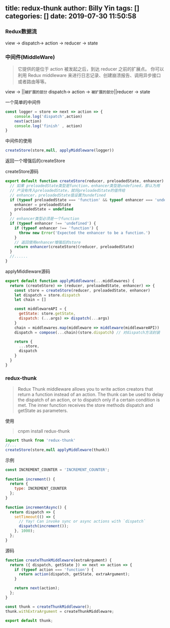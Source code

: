 title: redux-thunk
author: Billy Yin
tags: []
categories: []
date: 2019-07-30 11:50:58
---
### Redux数据流
view -> dispatch-> action -> reducer -> state

### 中间件(MiddleWare)

>它提供的是位于 action 被发起之后，到达 reducer 之前的扩展点。 你可以利用 Redux middleware 来进行日志记录、创建崩溃报告、调用异步接口或者路由等等。

view -> ||```被扩展的部分``` dispatch-> action -> ```被扩展的部分```||reducer -> state

一个简单的中间件
```js
const logger = store => next => action => {
    console.log('dispatch',action)
    next(action)
    console.log('finish' , action)
}
```

中间件的使用

```js
createStore(store,null, applyMiddleware(logger))
```
返回一个增强后的createStore

createStore源码
```js
export default function createStore(reducer, preloadedState, enhancer) {
  // 如果 preloadedState类型是function，enhancer类型是undefined，那认为用
  // 户没有传入preloadedState，就将preloadedState的值传给  
  // enhancer，preloadedState值设置为undefined
  if (typeof preloadedState === 'function' && typeof enhancer === 'undefined') {
    enhancer = preloadedState
    preloadedState = undefined
  }
  // enhancer类型必须是一个function
  if (typeof enhancer !== 'undefined') {
    if (typeof enhancer !== 'function') {
      throw new Error('Expected the enhancer to be a function.')
    }
    // 返回使用enhancer增强后的store
    return enhancer(createStore)(reducer, preloadedState)
  }
  //......
}
```

applyMiddleware源码

```js
export default function applyMiddleware(...middlewares) {
  return (createStore) => (reducer, preloadedState, enhancer) => {
    const store = createStore(reducer, preloadedState, enhancer)
    let dispatch = store.dispatch
    let chain = []  

    const middlewareAPI = {
      getState: store.getState,
      dispatch: (...args) => dispatch(...args)
    }
    chain = middlewares.map(middleware => middleware(middlewareAPI))
    dispatch = compose(...chain)(store.dispatch) // 对dispatch方法封装

    return {
      ...store,
      dispatch
    }
  }
}
```


### redux-thunk

>Redux Thunk middleware allows you to write action creators that return a function instead of an action. The thunk can be used to delay the dispatch of an action, or to dispatch only if a certain condition is met. The inner function receives the store methods dispatch and getState as parameters.

使用

>cnpm install redux-thunk

```js
import thunk from 'redux-thunk'
//...
createStore(store,null applyMiddleware(thunk))
```

示例
```js
const INCREMENT_COUNTER = 'INCREMENT_COUNTER';
 
function increment() {
  return {
    type: INCREMENT_COUNTER
  };
}
 
function incrementAsync() {
  return dispatch => {
    setTimeout(() => {
      // Yay! Can invoke sync or async actions with `dispatch`
      dispatch(increment());
    }, 1000);
  };
}
```


源码
```js
function createThunkMiddleware(extraArgument) {
  return ({ dispatch, getState }) => next => action => {
    if (typeof action === 'function') {
      return action(dispatch, getState, extraArgument);
    }

    return next(action);
  };
}

const thunk = createThunkMiddleware();
thunk.withExtraArgument = createThunkMiddleware;

export default thunk;

```
